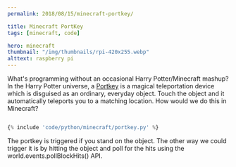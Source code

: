 ```yaml
---
permalink: 2018/08/15/minecraft-portkey/

title: Minecraft PortKey
tags: [minecraft, code]

hero: minecraft
thumbnail: "/img/thumbnails/rpi-420x255.webp"
alttext: raspberry pi
---
```


What's programming without an occasional Harry Potter/Minecraft mashup? In the Harry Potter universe, a
<a href="https://www.pottermore.com/writing-by-jk-rowling/portkeys">Portkey</a> is a
magical teleportation device which is disguised as an ordinary, everyday object. Touch the object and it automatically
teleports you to a matching location. How would we do this in Minecraft?

```python

{% include 'code/python/minecraft/portkey.py' %}

```

The portkey is triggered if you stand on the object. The other way we could trigger it is by hitting the object and poll for
the hits using the world.events.pollBlockHits() API.
